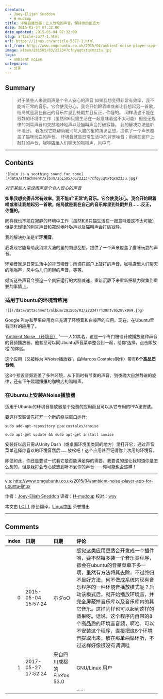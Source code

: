 ```yaml
---
creators:
  - Joey-Elijah Sneddon
  - H-mudcup
title: 环境音播放器：让人放松的声音，保持你的创造力
date: 2015-05-04 07:32:00
date_updated: 2015-05-04 07:32:00
slug: article-5377-1.html
url: https://linux.cn/article-5377-1.html
url_from: http://www.omgubuntu.co.uk/2015/04/ambient-noise-player-app-for-ubuntu-linux
image: album/201505/03/223347cfqyuqtxtqxmzz3u.jpg
tags:
  - ambient noise
categories:
  - 分享
---
```


## Summary

> 对于某些人来说雨声是个令人安心的声音 如果我想变得非常有效率，我不能听正常的音乐。它会使我分心，我会开始跟着唱或者让我想起另一首歌，结局就是我在自己的音乐库里到处戳并且反正，你懂的。 同样我也不能在寂静的环境中工作（虽然和6只猫生活在一起意味着这不太可能）但是无规律的刺耳声音和突然地咔哒声以及猫叫声会打破寂静。 我的解决办法是听环境音。 我发现它能帮助我消除大脑的里的胡思乱想，提供了一个声景覆盖了猫咪玩耍的声音。 环境音就是日常生活中的背景噪音；雨滴在窗户上敲打的声音，咖啡店里人们聊天的嗡嗡声，风中鸟

***

<!-- more -->

## Contents

`![Rain is a soothing sound for some](/data/attachment/album/201505/03/223347cfqyuqtxtqxmzz3u.jpg)`

*对于某些人来说雨声是个令人安心的声音*

**如果我想变得非常有效率，我不能听‘正常’的音乐。它会使我分心，我会开始跟着唱或者让我想起另一首歌，结局就是我在自己的音乐库里到处戳并且……反正，你懂的。**

同样我也不能在寂静的环境中工作（虽然和6只猫生活在一起意味着这不太可能）但是无规律的刺耳声音和突然地咔哒声以及猫叫声会打破寂静。

我的解决办法是听**环境音**。

我发现它能帮助我消除大脑的里的胡思乱想，提供了一个声景覆盖了猫咪玩耍的声音。

环境音就是日常生活中的背景噪音；雨滴在窗户上敲打的声音，咖啡店里人们聊天的嗡嗡声，风中鸟儿们闲聊的声音，等等。

倾听这些声音会强迫一个疯狂运行的大脑减速，重新沉静下来重新把精力聚集到重要的事情上。

### 适用于Ubuntu的环境音应用

`![](/data/attachment/album/201505/03/223347rh39ntv9o28vx9n9.jpg)`

Google Play和苹果应用商店充满了环境音和白噪声的应用。现在，在Ubuntu里有同样的应用了。

‘[Ambient Noise （环境音）](http://anoise.tuxfamily.org/) ’——人如其名，这是一个专门被设计成播放这种声音的音频播放器。他甚至可以同Ubuntu声音菜单整合到一起，给你‘选择，点击即放松’的体验。

这个应用（又被称为‘ANoise播放器’，由Marcos Costales制作）带有**8个高品质音频**。

这8个预设音频涵盖了多种环境，从下雨时有节奏的声音，到夜晚大自然静谧的旋律，还有下午熙熙攘攘的咖啡店的嗡嗡声。

### 在Ubuntu上安装ANoise播放器

适用于Ubuntu的环境音播放器是个免费的应用而且可以从它专用的PPA里安装。

要这样安装请先打开一个新的终端窗口运行:

```shell
sudo add-apt-repository ppa:costales/anoise

sudo apt-get update && sudo apt-get install anoise
```

安装好以后只需从Unity Dash（或桌面环境里类同的地方）里打开它，通过声音菜单选择你喜欢的环境音然后……放松吧！这个应用甚至记得你上次用的环境音。

即便如此，你还是要试一试看它是否能满足你的需要。我要说的是让我知道你是怎么想的，但是我将会专心致志到听不到你的声音——你可能也会这样！

---

via: <http://www.omgubuntu.co.uk/2015/04/ambient-noise-player-app-for-ubuntu-linux>

作者：[Joey-Elijah Sneddon](https://plus.google.com/117485690627814051450/?rel=author) 译者：[H-mudcup](https://github.com/H-mudcup) 校对：[wxy](https://github.com/wxy)

本文由 [LCTT](https://github.com/LCTT/TranslateProject) 原创翻译，[Linux中国](https://linux.cn/) 荣誉推出

***

## Comments

|   index | 日期                | 日期                                       | 评论                                                                                                                                                                                                                                                                                                                                                                                                                                             |
|--------:|:--------------------|:-------------------------------------------|:-------------------------------------------------------------------------------------------------------------------------------------------------------------------------------------------------------------------------------------------------------------------------------------------------------------------------------------------------------------------------------------------------------------------------------------------------|
|       0 | 2015-05-04 15:57:24 | 朩ダo○                                     | 感觉这类应用更适合开发成一个插件哈，要不然每多装一个音乐类程序，都会在ubuntu的音量菜单下多一项，虽然有方法将其去除，不过终归不是好方法，何不做成系统内现有音乐程序的一种环境音播放模式呢？启动该模式后，就开始播放环境音，并完全屏蔽掉音乐库以及音乐库内的其它音乐。这样同样也可以起到这样的效果呀。话说，这个程序内自带的8个高品质的环境音音频，啊哈，可以不安装这个程序，直接把这8个环境音提取出来，放在那单曲循环听，不过这样好像很没有调调哇 |
|       1 | 2017-05-27 17:52:24 | 来自四川成都的 Firefox 53.0|GNU/Linux 用户 | yaourt -S anoise<br />                                                                                                                                                                                                                                                                                                                                                                                                                           |
|         |                     |                                            | ……                                                                                                                                                                                                                                                                                                                                                                                                                                               |
